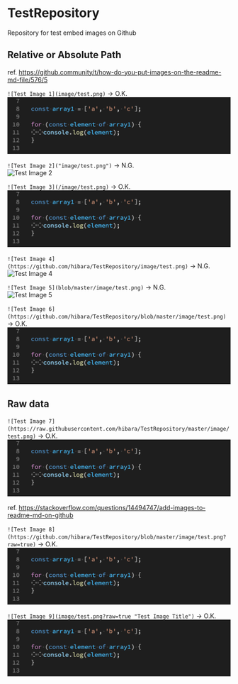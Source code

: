 # TestRepository

Repository for test embed images on Github

## Relative or Absolute Path

ref. <https://github.community/t/how-do-you-put-images-on-the-readme-md-file/576/5>

`![Test Image 1](image/test.png)` -> O.K.  
![Test Image 1](image/test.png)

`![Test Image 2]("image/test.png")` -> N.G.  
![Test Image 2]("image/test.png")

`![Test Image 3](/image/test.png)` -> O.K.  
![Test Image 3](/image/test.png)

`![Test Image 4](https://github.com/hibara/TestRepository/image/test.png)` -> N.G.  
![Test Image 4](https://github.com/hibara/TestRepository/image/test.png)

`![Test Image 5](blob/master/image/test.png)` -> N.G.  
![Test Image 5](blob/master/image/test.png)

`![Test Image 6](https://github.com/hibara/TestRepository/blob/master/image/test.png)` -> O.K.  
![Test Image 6](https://github.com/hibara/TestRepository/blob/master/image/test.png)

## Raw data

`![Test Image 7](https://raw.githubusercontent.com/hibara/TestRepository/master/image/test.png)` -> O.K.  
![Test Image 7](https://raw.githubusercontent.com/hibara/TestRepository/master/image/test.png)

ref. <https://stackoverflow.com/questions/14494747/add-images-to-readme-md-on-github>

`![Test Image 8](https://github.com/hibara/TestRepository/blob/master/image/test.png?raw=true)` -> O.K.  
![Test Image 8](https://github.com/hibara/TestRepository/blob/master/image/test.png?raw=true)

`![Test Image 9](image/test.png?raw=true "Test Image Title")` -> O.K.  
![Test Image 9](image/test.png?raw=true "Test Image Title")





